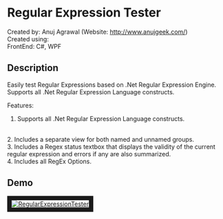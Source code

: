 # Regular Expression Tester
Created by: Anuj Agrawal (Website: http://www.anujgeek.com/)
<br>
Created using:
<br>
FrontEnd: C#, WPF

## Description
Easily test Regular Expressions based on .Net Regular Expression Engine. Supports all .Net Regular Expression Language constructs.

Features:
<br>
1. Supports all .Net Regular Expression Language constructs.
<br>
2. Includes a separate view for both named and unnamed groups.
<br>
3. Includes a Regex status textbox that displays the validity of the current regular expression and errors if any are also summarized.
<br>
4. Includes all RegEx Options.

## Demo

<a href="http://www.youtube.com/watch?feature=player_embedded&v=_auzg_xYo8Q" target="_blank"><img src="http://img.youtube.com/vi/_auzg_xYo8Q/0.jpg" alt="RegularExpressionTester" border="10"/></a>


